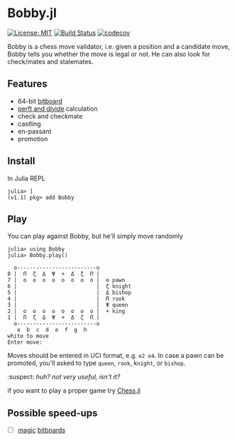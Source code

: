 # Bobby.jl

[![License: MIT](https://img.shields.io/badge/License-MIT-yellow.svg)](https://opensource.org/licenses/MIT)
[![Build Status](https://travis-ci.org/alemelis/Bobby.jl.svg?branch=master)](https://travis-ci.org/alemelis/Bobby.jl)
[![codecov](https://codecov.io/gh/alemelis/Bobby.jl/branch/master/graph/badge.svg)](https://codecov.io/gh/alemelis/Bobby.jl)

Bobby is a chess move validator, i.e. given a position and a candidate move, Bobby tells you whether the move is legal or not. He can also look for check/mates and stalemates.

## Features
- 64-bit [bitboard](https://www.chessprogramming.org/Bitboards)
- [perft and divide](http://www.rocechess.ch/perft.html) calculation
- check and checkmate
- castling
- en-passant
- promotion

## Install

In Julia REPL

```
julia> ]
(v1.1) pkg> add Bobby
```

## Play
You can play against Bobby, but he'll simply move randomly

```
julia> using Bobby
julia> Bobby.play()

  o-------------------------o
8 |  Π  ζ  Δ  Ψ  +  Δ  ζ  Π |
7 |  o  o  o  o  o  o  o  o |  o pawn
6 |                         |  ζ knight
5 |                         |  Δ bishop
4 |                         |  Π rook
3 |                         |  Ψ queen
2 |  o  o  o  o  o  o  o  o |  + king
1 |  Π  ζ  Δ  Ψ  +  Δ  ζ  Π |
  o-------------------------o
   a  b  c  d  e  f  g  h
white to move
Enter move:

```

Moves should be entered in UCI format, e.g. `e2 e4`. In case a pawn can be promoted, you'll asked to type `queen`, `rook`, k`night`, or `bishop`.

:suspect: _huh? not very useful, isn't it?_

if you want to play a proper game try [Chess.jl](https://github.com/abahm/Chess.jl)

## Possible speed-ups
- [ ] [magic](http://pradu.us/old/Nov27_2008/Buzz/research/magic/Bitboards.pdf) [bitboards](https://www.chessprogramming.org/Magic_Bitboards)
